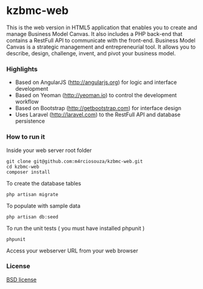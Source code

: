 kzbmc-web
=============================

This is the web version in HTML5 application that enables you to create and manage Business Model Canvas.
It also includes a PHP back-end that contains a RestFull API to communicate with the front-end.
Business Model Canvas is a strategic management and entrepreneurial tool. It allows you to describe, design, challenge, invent, and pivot your business model.

### Highlights

 * Based on AngularJS (http://angularjs.org) for logic and interface development
 * Based on Yeoman (http://yeoman.io) to control the development workflow
 * Based on Bootstrap (http://getbootstrap.com) for interface design 
 * Uses Laravel (http://laravel.com) to the RestFull API and database persistence

### How to run it

Inside your web server root folder
```
git clone git@github.com:m4rciosouza/kzbmc-web.git
cd kzbmc-web
composer install
```
To create the database tables
```
php artisan migrate
```
To populate with sample data
```
php artisan db:seed
```
To run the unit tests ( you must have installed phpunit )
```
phpunit
```
Access your webserver URL from your web browser

### License

[BSD license](http://opensource.org/licenses/bsd-license.php)